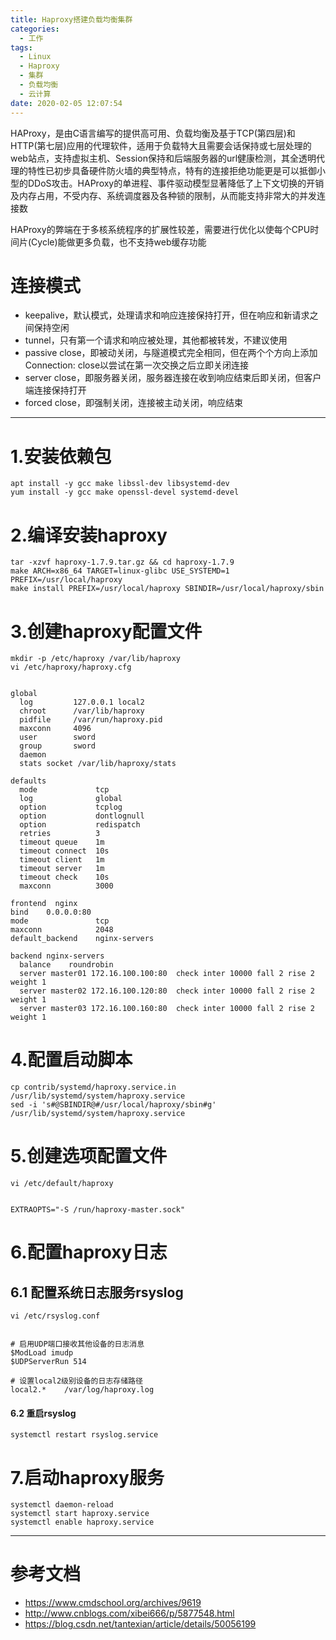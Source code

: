 ```yaml
---
title: Haproxy搭建负载均衡集群
categories:
  - 工作
tags:
  - Linux
  - Haproxy
  - 集群
  - 负载均衡
  - 云计算
date: 2020-02-05 12:07:54
---
```


HAProxy，是由C语言编写的提供高可用、负载均衡及基于TCP(第四层)和HTTP(第七层)应用的代理软件，适用于负载特大且需要会话保持或七层处理的web站点，支持虚拟主机、Session保持和后端服务器的url健康检测，其全透明代理的特性已初步具备硬件防火墙的典型特点，特有的连接拒绝功能更是可以抵御小型的DDoS攻击。HAProxy的单进程、事件驱动模型显著降低了上下文切换的开销及内存占用，不受内存、系统调度器及各种锁的限制，从而能支持非常大的并发连接数

HAProxy的弊端在于多核系统程序的扩展性较差，需要进行优化以使每个CPU时间片(Cycle)能做更多负载，也不支持web缓存功能

# 连接模式

- keepalive，默认模式，处理请求和响应连接保持打开，但在响应和新请求之间保持空闲
- tunnel，只有第一个请求和响应被处理，其他都被转发，不建议使用
- passive close，即被动关闭，与隧道模式完全相同，但在两个个方向上添加Connection: close以尝试在第一次交换之后立即关闭连接
- server close，即服务器关闭，服务器连接在收到响应结束后即关闭，但客户端连接保持打开
- forced close，即强制关闭，连接被主动关闭，响应结束

---------

# 1.安装依赖包

    apt install -y gcc make libssl-dev libsystemd-dev 
    yum install -y gcc make openssl-devel systemd-devel 

# 2.编译安装haproxy

    tar -xzvf haproxy-1.7.9.tar.gz && cd haproxy-1.7.9
    make ARCH=x86_64 TARGET=linux-glibc USE_SYSTEMD=1 PREFIX=/usr/local/haproxy
    make install PREFIX=/usr/local/haproxy SBINDIR=/usr/local/haproxy/sbin

# 3.创建haproxy配置文件

    mkdir -p /etc/haproxy /var/lib/haproxy
    vi /etc/haproxy/haproxy.cfg


    global
      log         127.0.0.1 local2
      chroot      /var/lib/haproxy
      pidfile     /var/run/haproxy.pid
      maxconn     4096
      user        sword
      group       sword
      daemon
      stats socket /var/lib/haproxy/stats

    defaults
      mode             tcp
      log              global
      option           tcplog
      option           dontlognull
      option           redispatch
      retries          3
      timeout queue    1m
      timeout connect  10s
      timeout client   1m
      timeout server   1m
      timeout check    10s
      maxconn          3000

    frontend  nginx
    bind    0.0.0.0:80
    mode               tcp
    maxconn            2048
    default_backend    nginx-servers
    
    backend nginx-servers
      balance    roundrobin
      server master01 172.16.100.100:80  check inter 10000 fall 2 rise 2 weight 1
      server master02 172.16.100.120:80  check inter 10000 fall 2 rise 2 weight 1
      server master03 172.16.100.160:80  check inter 10000 fall 2 rise 2 weight 1

# 4.配置启动脚本

    cp contrib/systemd/haproxy.service.in /usr/lib/systemd/system/haproxy.service
    sed -i 's#@SBINDIR@#/usr/local/haproxy/sbin#g' /usr/lib/systemd/system/haproxy.service

# 5.创建选项配置文件

    vi /etc/default/haproxy


    EXTRAOPTS="-S /run/haproxy-master.sock"

# 6.配置haproxy日志

## 6.1 配置系统日志服务rsyslog

    vi /etc/rsyslog.conf 


    # 启用UDP端口接收其他设备的日志消息          
    $ModLoad imudp
    $UDPServerRun 514

    # 设置local2级别设备的日志存储路径
    local2.*    /var/log/haproxy.log

#### 6.2 重启rsyslog

    systemctl restart rsyslog.service

# 7.启动haproxy服务

    systemctl daemon-reload
    systemctl start haproxy.service
    systemctl enable haproxy.service

---------

# 参考文档

- https://www.cmdschool.org/archives/9619
- http://www.cnblogs.com/xibei666/p/5877548.html
- https://blog.csdn.net/tantexian/article/details/50056199